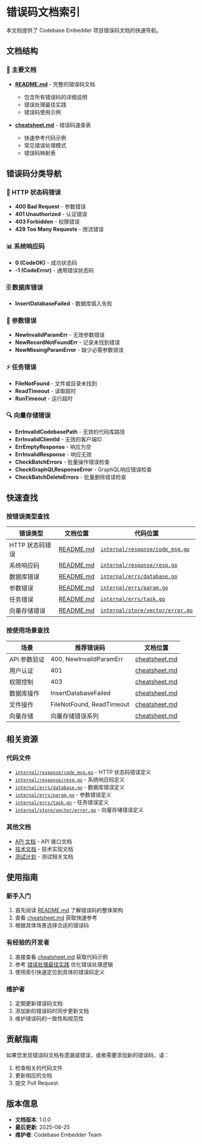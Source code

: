 # 错误码文档索引

本文档提供了 Codebase Embedder 项目错误码文档的快速导航。

## 文档结构

### 📖 主要文档

- **[README.md](./README.md)** - 完整的错误码文档
  - 包含所有错误码的详细说明
  - 错误处理最佳实践
  - 错误码使用示例

- **[cheatsheet.md](./cheatsheet.md)** - 错误码速查表
  - 快速参考代码示例
  - 常见错误处理模式
  - 错误码映射表

## 错误码分类导航

### 🔢 HTTP 状态码错误
- **400 Bad Request** - 参数错误
- **401 Unauthorized** - 认证错误
- **403 Forbidden** - 权限错误
- **429 Too Many Requests** - 限流错误

### 📊 系统响应码
- **0 (CodeOK)** - 成功状态码
- **-1 (CodeError)** - 通用错误状态码

### 🗄️ 数据库错误
- **InsertDatabaseFailed** - 数据库插入失败

### 📝 参数错误
- **NewInvalidParamErr** - 无效参数错误
- **NewRecordNotFoundErr** - 记录未找到错误
- **NewMissingParamError** - 缺少必需参数错误

### ⚡ 任务错误
- **FileNotFound** - 文件或目录未找到
- **ReadTimeout** - 读取超时
- **RunTimeout** - 运行超时

### 🔍 向量存储错误
- **ErrInvalidCodebasePath** - 无效的代码库路径
- **ErrInvalidClientId** - 无效的客户端ID
- **ErrEmptyResponse** - 响应为空
- **ErrInvalidResponse** - 响应无效
- **CheckBatchErrors** - 批量操作错误检查
- **CheckGraphQLResponseError** - GraphQL响应错误检查
- **CheckBatchDeleteErrors** - 批量删除错误检查

## 快速查找

### 按错误类型查找

| 错误类型 | 文档位置 | 代码位置 |
|----------|----------|----------|
| HTTP 状态码错误 | [README.md](./README.md#http-状态码错误) | [`internal/response/code_msg.go`](../../internal/response/code_msg.go) |
| 系统响应码 | [README.md](./README.md#系统响应码) | [`internal/response/resp.go`](../../internal/response/resp.go) |
| 数据库错误 | [README.md](./README.md#数据库错误) | [`internal/errs/database.go`](../../internal/errs/database.go) |
| 参数错误 | [README.md](./README.md#参数错误) | [`internal/errs/param.go`](../../internal/errs/param.go) |
| 任务错误 | [README.md](./README.md#任务错误) | [`internal/errs/task.go`](../../internal/errs/task.go) |
| 向量存储错误 | [README.md](./README.md#向量存储错误) | [`internal/store/vector/error.go`](../../internal/store/vector/error.go) |

### 按使用场景查找

| 场景 | 推荐错误码 | 文档位置 |
|------|------------|----------|
| API 参数验证 | 400, NewInvalidParamErr | [cheatsheet.md](./cheatsheet.md#1-api-参数验证) |
| 用户认证 | 401 | [cheatsheet.md](./cheatsheet.md#http-状态码错误) |
| 权限控制 | 403 | [cheatsheet.md](./cheatsheet.md#http-状态码错误) |
| 数据库操作 | InsertDatabaseFailed | [cheatsheet.md](./cheatsheet.md#2-数据库操作) |
| 文件操作 | FileNotFound, ReadTimeout | [cheatsheet.md](./cheatsheet.md#3-文件操作) |
| 向量存储 | 向量存储错误系列 | [cheatsheet.md](./cheatsheet.md#4-向量存储操作) |

## 相关资源

### 代码文件
- [`internal/response/code_msg.go`](../../internal/response/code_msg.go) - HTTP 状态码错误定义
- [`internal/response/resp.go`](../../internal/response/resp.go) - 系统响应码定义
- [`internal/errs/database.go`](../../internal/errs/database.go) - 数据库错误定义
- [`internal/errs/param.go`](../../internal/errs/param.go) - 参数错误定义
- [`internal/errs/task.go`](../../internal/errs/task.go) - 任务错误定义
- [`internal/store/vector/error.go`](../../internal/store/vector/error.go) - 向量存储错误定义

### 其他文档
- [API 文档](../api_documentation.md) - API 接口文档
- [技术文档](../technical.md) - 技术实现文档
- [测试计划](../test_plan_final.md) - 测试相关文档

## 使用指南

### 新手入门
1. 首先阅读 [README.md](./README.md) 了解错误码的整体架构
2. 查看 [cheatsheet.md](./cheatsheet.md) 获取快速参考
3. 根据具体场景选择合适的错误码

### 有经验的开发者
1. 直接查看 [cheatsheet.md](./cheatsheet.md) 获取代码示例
2. 参考 [错误处理最佳实践](./README.md#错误处理最佳实践) 优化错误处理逻辑
3. 使用索引快速定位到具体的错误码定义

### 维护者
1. 定期更新错误码文档
2. 添加新的错误码时同步更新文档
3. 维护错误码的一致性和规范性

## 贡献指南

如果您发现错误码文档有遗漏或错误，或者需要添加新的错误码，请：

1. 检查相关的代码文件
2. 更新相应的文档
3. 提交 Pull Request

## 版本信息

- **文档版本**: 1.0.0
- **最后更新**: 2025-08-25
- **维护者**: Codebase Embedder Team